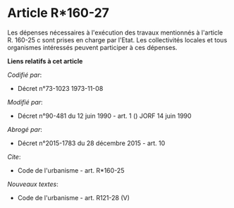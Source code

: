 # Article R*160-27

Les dépenses nécessaires à l'exécution des travaux mentionnés à l'article R. 160-25 c sont prises en charge par l'Etat. Les
collectivités locales et tous organismes intéressés peuvent participer à ces dépenses.

**Liens relatifs à cet article**

_Codifié par_:

  - Décret n°73-1023 1973-11-08

_Modifié par_:

  - Décret n°90-481 du 12 juin 1990 - art. 1 () JORF 14 juin 1990

_Abrogé par_:

  - Décret n°2015-1783 du 28 décembre 2015 - art. 10

_Cite_:

  - Code de l'urbanisme - art. R*160-25

_Nouveaux textes_:

  - Code de l'urbanisme - art. R121-28 (V)
